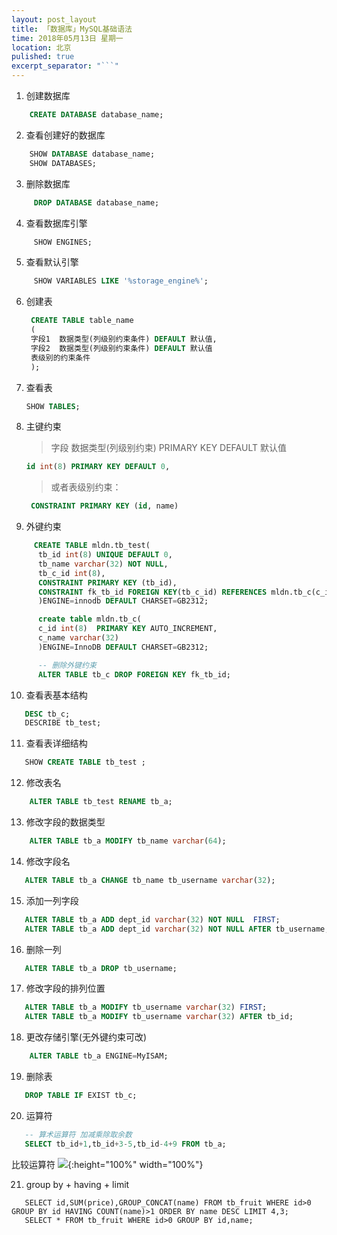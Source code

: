 ```yaml
---
layout: post_layout
title: 「数据库」MySQL基础语法
time: 2018年05月13日 星期一
location: 北京
pulished: true
excerpt_separator: "```"
---
```

1. 创建数据库
```sql
    CREATE DATABASE database_name;
```

<!--more-->

2. 查看创建好的数据库
```sql
    SHOW DATABASE database_name;
    SHOW DATABASES;
```
3.  删除数据库
```sql
     DROP DATABASE database_name;
```
4. 查看数据库引擎
```sql
     SHOW ENGINES;
```
5. 查看默认引擎
```sql
     SHOW VARIABLES LIKE '%storage_engine%';
```
6. 创建表
    ```sql
     CREATE TABLE table_name
     (
     字段1  数据类型(列级别约束条件) DEFAULT 默认值,
     字段2  数据类型(列级别约束条件) DEFAULT 默认值
     表级别的约束条件
     );
    ```
7. 查看表                              
     ```sql
     SHOW TABLES;
     ```
8. 主键约束
    > 字段 数据类型(列级别约束) PRIMARY KEY DEFAULT 默认值
     ```sql
     id int(8) PRIMARY KEY DEFAULT 0,
     ```
    > 或者表级别约束：
    ```sql
     CONSTRAINT PRIMARY KEY (id, name)
    ```
9. 外键约束
```sql
     CREATE TABLE mldn.tb_test(
      tb_id int(8) UNIQUE DEFAULT 0,
      tb_name varchar(32) NOT NULL,
      tb_c_id int(8),
      CONSTRAINT PRIMARY KEY (tb_id),
      CONSTRAINT fk_tb_id FOREIGN KEY(tb_c_id) REFERENCES mldn.tb_c(c_id)
      )ENGINE=innodb DEFAULT CHARSET=GB2312;

      create table mldn.tb_c(
      c_id int(8)  PRIMARY KEY AUTO_INCREMENT,
      c_name varchar(32)
      )ENGINE=InnoDB DEFAULT CHARSET=GB2312;

      -- 删除外键约束
      ALTER TABLE tb_c DROP FOREIGN KEY fk_tb_id;
```

10. 查看表基本结构
```sql
   DESC tb_c;
   DESCRIBE tb_test;
```

11. 查看表详细结构
```sql
   SHOW CREATE TABLE tb_test ;
```

12. 修改表名
```sql
    ALTER TABLE tb_test RENAME tb_a;
```

13. 修改字段的数据类型
```sql
    ALTER TABLE tb_a MODIFY tb_name varchar(64);
```

14. 修改字段名
```sql
   ALTER TABLE tb_a CHANGE tb_name tb_username varchar(32);
```

15. 添加一列字段
```sql
   ALTER TABLE tb_a ADD dept_id varchar(32) NOT NULL  FIRST;
   ALTER TABLE tb_a ADD dept_id varchar(32) NOT NULL AFTER tb_username;
```

16. 删除一列
```sql
   ALTER TABLE tb_a DROP tb_username;
```

17. 修改字段的排列位置
```sql
   ALTER TABLE tb_a MODIFY tb_username varchar(32) FIRST;
   ALTER TABLE tb_a MODIFY tb_username varchar(32) AFTER tb_id;
```

18. 更改存储引擎(无外键约束可改)
```sql
    ALTER TABLE tb_a ENGINE=MyISAM;
```

19. 删除表
```sql
   DROP TABLE IF EXIST tb_c;
```

20. 运算符     
```sql
   -- 算术运算符 加减乘除取余数
   SELECT tb_id+1,tb_id+3-5,tb_id-4+9 FROM tb_a;
```
比较运算符
![](/img/20180513/2.jpg){:height="100%" width="100%"}

21. group by + having + limit
```sq
   SELECT id,SUM(price),GROUP_CONCAT(name) FROM tb_fruit WHERE id>0 GROUP BY id HAVING COUNT(name)>1 ORDER BY name DESC LIMIT 4,3;
   SELECT * FROM tb_fruit WHERE id>0 GROUP BY id,name;
```
